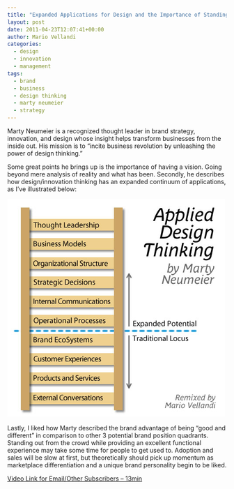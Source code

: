 ```yaml
---
title: "Expanded Applications for Design and the Importance of Standing Out: Marty Neumeier"
layout: post
date: 2011-04-23T12:07:41+00:00
author: Mario Vellandi
categories:
  - design
  - innovation
  - management
tags:
  - brand
  - business
  - design thinking
  - marty neumeier
  - strategy
---
```

Marty Neumeier is a recognized thought leader in brand strategy, innovation, and design whose insight helps transform businesses from the inside out. His mission is to &#8220;incite business revolution by unleashing the power of design thinking.&#8221;

Some great points he brings up is the importance of having a vision. Going beyond mere analysis of reality and what has been. Secondly, he describes how design/innovation thinking has an expanded continuum of applications, as I&#8217;ve illustrated below:

<img src="/images/2011/applied-design-thinking-ladder-marty-neumeier.jpg" />

Lastly, I liked how Marty described the brand advantage of being &#8220;good and different&#8221; in comparison to other 3 potential brand position quadrants. Standing out from the crowd while providing an excellent functional experience may take some time for people to get used to. Adoption and sales will be slow at first, but theoretically should pick up momentum as marketplace differentiation and a unique brand personality begin to be liked.

[Video Link for Email/Other Subscribers &#8211; 13min](http://www.youtube.com/watch?feature=player_embedded&v=z8VMVthL8vw)
